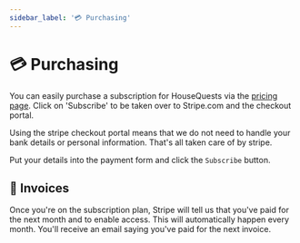 ```yaml
---
sidebar_label: '💳 Purchasing'
---
```


# 💳 Purchasing

You can easily purchase a subscription for HouseQuests via the [pricing page](/pricing). Click on 'Subscribe' to be taken over to Stripe.com and the checkout portal. 

Using the stripe checkout portal means that we do not need to handle your bank details or personal information. That's all taken care of by stripe.

Put your details into the payment form and click the `Subscribe` button.

## 🧾 Invoices

Once you're on the subscription plan, Stripe will tell us that you've paid for the next month and to enable access. This will automatically happen every month. You'll receive an email saying you've paid for the next invoice.
